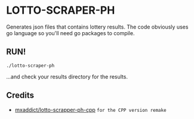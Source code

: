 # LOTTO-SCRAPER-PH
Generates json files that contains lottery results.
The code obviously uses go language so you'll need go packages to compile.

## RUN!
```shell
./lotto-scraper-ph
```

...and check your results directory for the results.

## Credits
- [mxaddict/lotto-scrapper-ph-cpp](https://github.com/mxaddict/lotto-scrapper-ph-cpp) `for the CPP version remake` 
